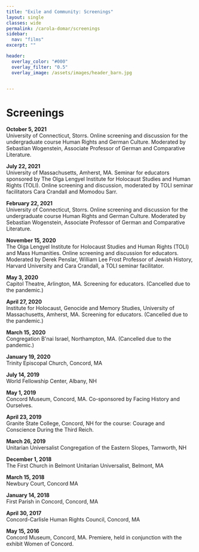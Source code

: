 ```yaml
---
title: "Exile and Community: Screenings"
layout: single
classes: wide
permalink: /carola-domar/screenings
sidebar:
  nav: "films"
excerpt: ""

header:
  overlay_color: "#000"
  overlay_filter: "0.5"
  overlay_image: /assets/images/header_barn.jpg


---
```

# Screenings


**October 5, 2021**  
University of Connecticut, Storrs. Online screening and discussion for the undergraduate course Human Rights and German Culture. Moderated by Sebastian Wogenstein, Associate Professor of German and Comparative Literature.

**July 22, 2021**  
University of Massachusetts, Amherst, MA. Seminar for educators sponsored by The Olga Lengyel Institute for Holocaust Studies and Human Rights (TOLI). Online screening and discussion, moderated by TOLI seminar facilitators Cara Crandall and Momodou Sarr.

**February 22, 2021**  
University of Connecticut, Storrs. Online screening and discussion for the undergraduate course Human Rights and German Culture. Moderated by Sebastian Wogenstein, Associate Professor of German and Comparative Literature.

**November 15, 2020**  
The Olga Lengyel Institute for Holocaust Studies and Human Rights (TOLI) and Mass Humanities. Online screening and discussion for educators. Moderated by Derek Penslar, William Lee Frost Professor of Jewish History, Harvard University and Cara Crandall, a TOLI seminar facilitator.

**May 3, 2020**  
Capitol Theatre, Arlington, MA. Screening for educators. (Cancelled due to the pandemic.)

**April 27, 2020**  
Institute for Holocaust, Genocide and Memory Studies, University of Massachusetts, Amherst, MA. Screening for educators. (Cancelled due to the pandemic.)

**March 15, 2020**  
Congregation B'nai Israel, Northampton, MA. (Cancelled due to the pandemic.)

**January 19, 2020**  
Trinity Episcopal Church, Concord, MA

**July 14, 2019**  
World Fellowship Center, Albany, NH

**May 1, 2019**  
Concord Museum, Concord, MA. Co-sponsored by Facing History and Ourselves. 

**April 23, 2019**  
Granite State College, Concord, NH for the course: Courage and Conscience During the Third Reich.

**March 26, 2019**  
Unitarian Universalist Congregation of the Eastern Slopes, Tamworth, NH

**December 1, 2018**  
The First Church in Belmont Unitarian Universalist, Belmont, MA

**March 15, 2018**  
Newbury Court, Concord MA

**January 14, 2018**  
First Parish in Concord, Concord, MA

**April 30, 2017**  
Concord-Carlisle Human Rights Council, Concord, MA

**May 15, 2016**  
Concord Museum, Concord, MA.  Premiere, held in conjunction with the exhibit Women of Concord.
